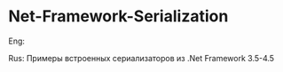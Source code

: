 # Net-Framework-Serialization

Eng:

Rus:
Примеры встроенных сериализаторов из .Net Framework 3.5-4.5

